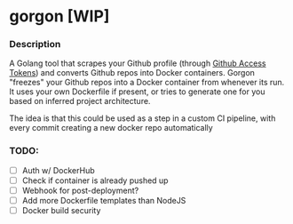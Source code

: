 # gorgon [WIP]

### Description
A Golang tool that scrapes your Github profile (through [Github Access Tokens](https://help.github.com/en/articles/creating-a-personal-access-token-for-the-command-line)) and converts Github repos into Docker containers.
Gorgon "freezes" your Github repos into a Docker container from whenever its run. It uses your own Dockerfile if present, or tries to generate one for you based on inferred project architecture.

The idea is that this could be used as a step in a custom CI pipeline, with every commit creating a new docker repo automatically

### TODO:
 - [ ] Auth w/ DockerHub
 - [ ] Check if container is already pushed up
 - [ ] Webhook for post-deployment?
 - [ ] Add more Dockerfile templates than NodeJS
 - [ ] Docker build security
